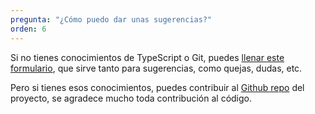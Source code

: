 ```yaml
---
pregunta: "¿Cómo puedo dar unas sugerencias?"
orden: 6
---
```

Si no tienes conocimientos de TypeScript o Git, puedes [llenar este formulario](https://docs.google.com/forms/d/e/1FAIpQLScIARLr-yeganP5Ycw7OdItU2ItHpBVyNrr2t9JL_RcvJL_Qw/viewform), que sirve tanto para sugerencias, como quejas, dudas, etc.

Pero si tienes esos conocimientos, puedes contribuir al [Github repo](https://github.com/JGQH/administrador-horarios) del proyecto, se agradece mucho toda contribución al código.